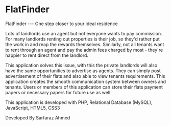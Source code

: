 # FlatFinder
FlatFinder --- One step closer to your ideal residence

Lots of landlords use an agent but not everyone wants to pay commission. For many landlords renting out properties is their job, so they'd rather put the work in and reap the rewards themselves. Similarly, not all tenants want to rent through an agent and pay the admin fees charged by most - they're happier to rent direct from the landlord.

This application solves this issue, with this the private landlords will also have the same opportunities to advertise as agents. They can simply post advertisement of their flats and also able to view tenants requirements. This application creates the smooth communication system between owners and tenants. Users or members of this application can store their flats payment papers or necessary papers for future use as well.

This application is developed with PHP, Relational Database (MySQL), JavaScript, HTML5, CSS3 

Developed By Sarfaraz Ahmed
